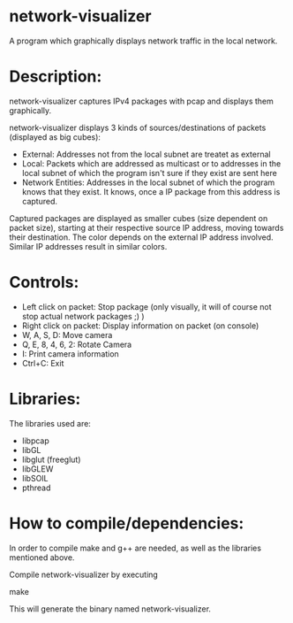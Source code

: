 network-visualizer
==================

A program which graphically displays network traffic in the local network.


Description:
==================
network-visualizer captures IPv4 packages with pcap and displays them graphically.

network-visualizer displays 3 kinds of sources/destinations of packets (displayed as big cubes):
* External: Addresses not from the local subnet are treatet as external
* Local: Packets which are addressed as multicast or to addresses in the local subnet of which the program isn't sure if they exist are sent here
* Network Entities: Addresses in the local subnet of which the program knows that they exist. It knows, once a IP package from this address is captured.

Captured packages are displayed as smaller cubes (size dependent on packet size), starting at their respective source IP address, moving towards their destination. The color depends on the external IP address involved. Similar IP addresses result in similar colors.


Controls:
==================
* Left click on packet:  Stop package (only visually, it will of course not stop actual network packages ;) )
* Right click on packet: Display information on packet (on console)
* W, A, S, D: Move camera
* Q, E, 8, 4, 6, 2: Rotate Camera
* I: Print camera information
* Ctrl+C: Exit


Libraries:
==================
The libraries used are:
* libpcap
* libGL
* libglut (freeglut)
* libGLEW
* libSOIL
* pthread


How to compile/dependencies:
==================
In order to compile make and g++ are needed, as well as the libraries mentioned above.

Compile network-visualizer by executing

make

This will generate the binary named network-visualizer.


